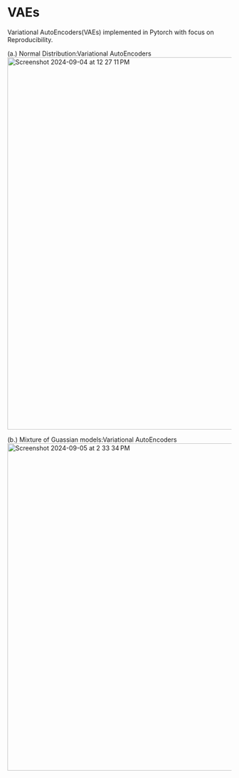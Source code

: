 # VAEs
Variational AutoEncoders(VAEs) implemented in Pytorch with focus on Reproducibility.

(a.) Normal Distribution:Variational AutoEncoders
<img width="836" alt="Screenshot 2024-09-04 at 12 27 11 PM" src="https://github.com/user-attachments/assets/4c15246b-c319-42b1-a095-7b8755e9d665">

(b.) Mixture of Guassian models:Variational AutoEncoders
<img width="735" alt="Screenshot 2024-09-05 at 2 33 34 PM" src="https://github.com/user-attachments/assets/70ff6ea2-c1f6-4c4c-b272-069c0bbd6f39">
